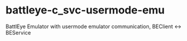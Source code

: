 # battleye-c_svc-usermode-emu
BattlEye Emulator with usermode emulator communication, BEClient &lt;-> BEService 
